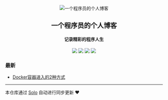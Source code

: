 <p align="center"><img alt="一个程序员的个人博客" src="https://static.b3log.org/images/brand/solo-32.png"></p><h2 align="center">
一个程序员的个人博客
</h2>

<h4 align="center">记录精彩的程序人生</h4>
<p align="center"><a title="一个程序员的个人博客" target="_blank" href="https://github.com/wfwangjiangong/solo-blog"><img src="https://img.shields.io/github/last-commit/wfwangjiangong/solo-blog.svg?style=flat-square&color=FF9900"></a>
<a title="GitHub repo size in bytes" target="_blank" href="https://github.com/wfwangjiangong/solo-blog"><img src="https://img.shields.io/github/repo-size/wfwangjiangong/solo-blog.svg?style=flat-square"></a>
<a title="Solo Version" target="_blank" href="https://github.com/b3log/solo/releases"><img src="https://img.shields.io/badge/solo-3.6.4-f1e05a.svg?style=flat-square&color=blueviolet"></a>
<a title="Hits" target="_blank" href="https://github.com/b3log/hits"><img src="https://hits.b3log.org/wfwangjiangong/solo-blog.svg"></a></p>

### 最新

* [Docker容器进入的2种方式](https://www.liuxiaoyue.com/articles/2019/11/14/1573719181862.html)



---

本仓库通过 [Solo](https://github.com/b3log/solo) 自动进行同步更新 ❤️ 